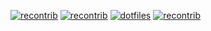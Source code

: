[![recontrib](https://github-readme-stats.vercel.app/api/pin/?username=pantharshit00&repo=recontrib&theme=dark)](https://github.com/pantharshit00/recontrib)
[![recontrib](https://github-readme-stats.vercel.app/api/pin/?username=fus-marcom&repo=bulletin-react&show_owner=true&theme=buefy)](https://github.com/fus-marcom/bulletin-react)
[![dotfiles](https://github-readme-stats.vercel.app/api/pin/?username=pantharshit00&repo=dotfiles&theme=vue)](https://github.com/pantharshit00/dotfiles)
[![recontrib](https://github-readme-stats.vercel.app/api/pin/?username=fus-marcom&repo=franciscan-react&show_owner=true&theme=dracula)](https://github.com/fus-marcom/franciscan-react)
